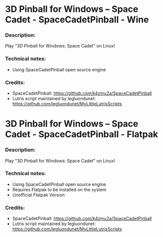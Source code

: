 # 3D Pinball for Windows – Space Cadet - SpaceCadetPinball - Wine
### Description:
Play "3D Pinball for Windows: Space Cadet" on Linux!
### Technical notes:
- Using SpaceCadetPinball open source engine
### Credits:
- SpaceCadetPinball: https://github.com/k4zmu2a/SpaceCadetPinball
- Lutris script maintained by legluondunet: https://github.com/legluondunet/MyLittleLutrisScripts

# 3D Pinball for Windows – Space Cadet - SpaceCadetPinball - Flatpak
### Description:
Play "3D Pinball for Windows: Space Cadet" on Linux!
### Technical notes:
- Using SpaceCadetPinball open source engine
- Requires Flatpak to be installed on the system
- Unofficial Flatpak Version
### Credits:
- SpaceCadetPinball: https://github.com/k4zmu2a/SpaceCadetPinball
- Lutris script maintained by legluondunet: https://github.com/legluondunet/MyLittleLutrisScripts
